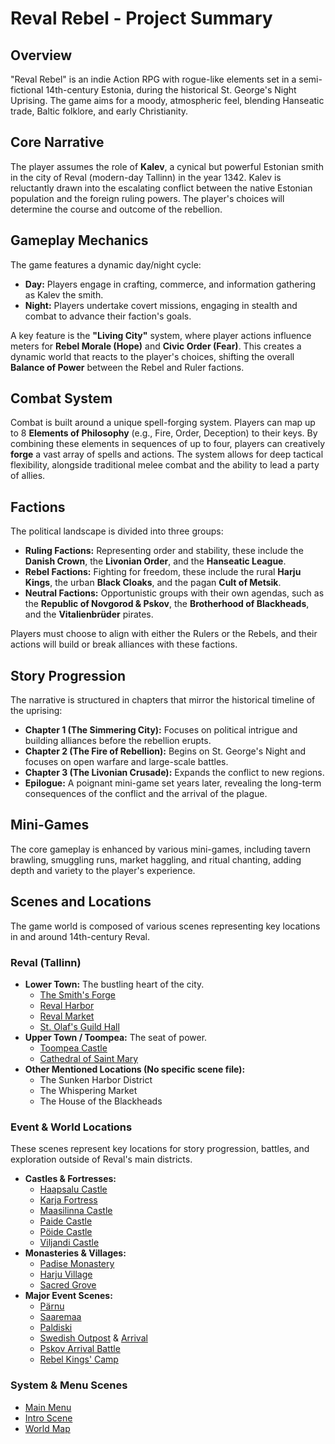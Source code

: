 # Reval Rebel - Project Summary

## Overview

"Reval Rebel" is an indie Action RPG with rogue-like elements set in a semi-fictional 14th-century Estonia, during the historical St. George's Night Uprising. The game aims for a moody, atmospheric feel, blending Hanseatic trade, Baltic folklore, and early Christianity.

## Core Narrative

The player assumes the role of **Kalev**, a cynical but powerful Estonian smith in the city of Reval (modern-day Tallinn) in the year 1342. Kalev is reluctantly drawn into the escalating conflict between the native Estonian population and the foreign ruling powers. The player's choices will determine the course and outcome of the rebellion.

## Gameplay Mechanics

The game features a dynamic day/night cycle:
*   **Day:** Players engage in crafting, commerce, and information gathering as Kalev the smith.
*   **Night:** Players undertake covert missions, engaging in stealth and combat to advance their faction's goals.

A key feature is the **"Living City"** system, where player actions influence meters for **Rebel Morale (Hope)** and **Civic Order (Fear)**. This creates a dynamic world that reacts to the player's choices, shifting the overall **Balance of Power** between the Rebel and Ruler factions.

## Combat System

Combat is built around a unique spell-forging system. Players can map up to 8 **Elements of Philosophy** (e.g., Fire, Order, Deception) to their keys. By combining these elements in sequences of up to four, players can creatively **forge** a vast array of spells and actions. The system allows for deep tactical flexibility, alongside traditional melee combat and the ability to lead a party of allies.

## Factions

The political landscape is divided into three groups:

*   **Ruling Factions:** Representing order and stability, these include the **Danish Crown**, the **Livonian Order**, and the **Hanseatic League**.
*   **Rebel Factions:** Fighting for freedom, these include the rural **Harju Kings**, the urban **Black Cloaks**, and the pagan **Cult of Metsik**.
*   **Neutral Factions:** Opportunistic groups with their own agendas, such as the **Republic of Novgorod & Pskov**, the **Brotherhood of Blackheads**, and the **Vitalienbrüder** pirates.

Players must choose to align with either the Rulers or the Rebels, and their actions will build or break alliances with these factions.

## Story Progression

The narrative is structured in chapters that mirror the historical timeline of the uprising:
*   **Chapter 1 (The Simmering City):** Focuses on political intrigue and building alliances before the rebellion erupts.
*   **Chapter 2 (The Fire of Rebellion):** Begins on St. George's Night and focuses on open warfare and large-scale battles.
*   **Chapter 3 (The Livonian Crusade):** Expands the conflict to new regions.
*   **Epilogue:** A poignant mini-game set years later, revealing the long-term consequences of the conflict and the arrival of the plague.

## Mini-Games

The core gameplay is enhanced by various mini-games, including tavern brawling, smuggling runs, market haggling, and ritual chanting, adding depth and variety to the player's experience.

## Scenes and Locations

The game world is composed of various scenes representing key locations in and around 14th-century Reval.

### **Reval (Tallinn)**
*   **Lower Town:** The bustling heart of the city.
    *   [The Smith's Forge](./scenes/lower_town/the_smiths_forge.md)
    *   [Reval Harbor](./scenes/lower_town/harbor.md)
    *   [Reval Market](./scenes/lower_town/market.md)
    *   [St. Olaf's Guild Hall](./scenes/lower_town/st_olafs_guild_hall.md)
*   **Upper Town / Toompea:** The seat of power.
    *   [Toompea Castle](./scenes/upper_town/toompea_castle.md)
    *   [Cathedral of Saint Mary](./scenes/upper_town/cathedral_of_saint_mary.md)
*   **Other Mentioned Locations (No specific scene file):**
    *   The Sunken Harbor District
    *   The Whispering Market
    *   The House of the Blackheads

### **Event & World Locations**
These scenes represent key locations for story progression, battles, and exploration outside of Reval's main districts.

*   **Castles & Fortresses:**
    *   [Haapsalu Castle](./scenes/world/haapsalu_castle.md)
    *   [Karja Fortress](./scenes/world/karja_fortress.md)
    *   [Maasilinna Castle](./scenes/world/maasilinna_castle.md)
    *   [Paide Castle](./scenes/world/paide_castle.md)
    *   [Pöide Castle](./scenes/world/poide_castle.md)
    *   [Viljandi Castle](./scenes/world/viljandi_castle.md)
*   **Monasteries & Villages:**
    *   [Padise Monastery](./scenes/world/padise_monastery.md)
    *   [Harju Village](./scenes/world/harju_village.md)
    *   [Sacred Grove](./scenes/world/sacred_grove.md)
*   **Major Event Scenes:**
    *   [Pärnu](./scenes/events/pernau.md)
    *   [Saaremaa](./scenes/events/saaremaa.md)
    *   [Paldiski](./scenes/events/paldiski.md)
    *   [Swedish Outpost](./scenes/events/swedesh_outpost.md) & [Arrival](./scenes/events/swedish_arrival.md)
    *   [Pskov Arrival Battle](./scenes/events/pskov_arrival_battle.md)
    *   [Rebel Kings' Camp](./scenes/events/rebel_kings.md)

### **System & Menu Scenes**
*   [Main Menu](./scenes/menu/main_menu.md)
*   [Intro Scene](./scenes/intro/intro.md)
*   [World Map](./scenes/map/map.md)
